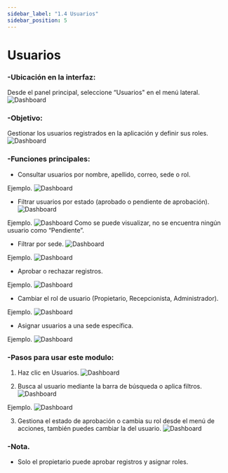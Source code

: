 ```yaml
---
sidebar_label: "1.4 Usuarios"
sidebar_position: 5
---
```


# Usuarios

### -Ubicación en la interfaz:

Desde el panel principal, seleccione “Usuarios" en el menú lateral.
![Dashboard](/img/img_solhub/exp.pro.1.5.usuarios/2.webp)

### -Objetivo:

 Gestionar los usuarios registrados en la aplicación y definir sus roles.
![Dashboard](/img/img_solhub/exp.pro.1.5.usuarios/1.webp)

### -Funciones principales:

- Consultar usuarios por nombre, apellido, correo, sede o rol.

Ejemplo.
![Dashboard](/img/img_solhub/exp.pro.1.5.usuarios/3.webp)

- Filtrar usuarios por estado (aprobado o pendiente de aprobación).
![Dashboard](/img/img_solhub/exp.pro.1.5.usuarios/4.webp)

Ejemplo.
![Dashboard](/img/img_solhub/exp.pro.1.5.usuarios/5.webp)
Como se puede visualizar, no se encuentra ningún usuario como “Pendiente”.

- Filtrar por sede.
![Dashboard](/img/img_solhub/exp.pro.1.5.usuarios/5.1.webp)

Ejemplo.
![Dashboard](/img/img_solhub/exp.pro.1.5.usuarios/5.2.webp)

- Aprobar o rechazar registros.

Ejemplo.
![Dashboard](/img/img_solhub/exp.pro.1.5.usuarios/6.webp)

- Cambiar el rol de usuario (Propietario, Recepcionista, Administrador).

Ejemplo.
![Dashboard](/img/img_solhub/exp.pro.1.5.usuarios/8.webp)

- Asignar usuarios a una sede específica.

Ejemplo.
![Dashboard](/img/img_solhub/exp.pro.1.5.usuarios/7.webp)

### -Pasos para usar este modulo:


1. Haz clic en Usuarios.
![Dashboard](/img/img_solhub/exp.pro.1.5.usuarios/2.webp)

2. Busca al usuario mediante la barra de búsqueda o aplica filtros.
![Dashboard](/img/img_solhub/exp.pro.1.5.usuarios/9.webp)

Ejemplo.
![Dashboard](/img/img_solhub/exp.pro.1.5.usuarios/10.webp)

3. Gestiona el estado de aprobación o cambia su rol desde el menú de acciones, también puedes cambiar la del usuario.
![Dashboard](/img/img_solhub/exp.pro.1.5.usuarios/11.webp)

### -Nota.

- Solo el propietario puede aprobar registros y asignar roles.
